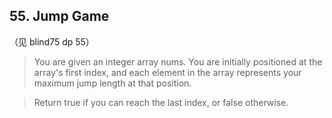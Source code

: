 ## 55. Jump Game
（见 blind75 dp 55）

>You are given an integer array nums. You are initially positioned at the array's first index, and each element in the array represents your maximum jump length at that position.

>Return true if you can reach the last index, or false otherwise.